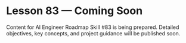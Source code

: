 # Lesson 83 — Coming Soon

Content for AI Engineer Roadmap Skill #83 is being prepared. Detailed objectives, key concepts, and project guidance will be published soon.
